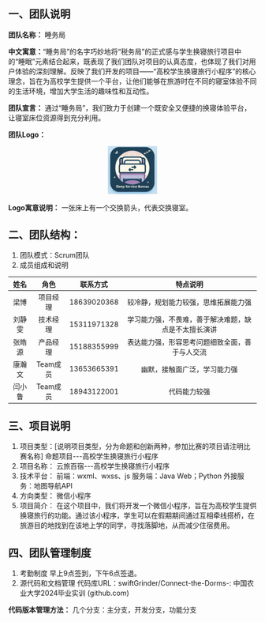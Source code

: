 ## 一、团队说明

**团队名称：** 睡务局

**中文寓意：**“睡务局”的名字巧妙地将“税务局”的正式感与学生换寝旅行项目中的“睡眠”元素结合起来，既表现了我们团队对项目的认真态度，也体现了我们对用户体验的深刻理解。反映了我们开发的项目——“高校学生换寝旅行小程序”的核心理念，旨在为高校学生提供一个平台，让他们能够在旅游时在不同的寝室体验不同的生活环境，增加大学生活的趣味性和互动性。

**团队宣言：** 通过“睡务局”，我们致力于创建一个既安全又便捷的换寝体验平台，让寝室床位资源得到充分利用。

**团队Logo：**

<div align="center">
	<img src="../../assets/TeamLogo.png" alt="Editor" width="100">
</div>

**Logo寓意说明：** 一张床上有一个交换箭头，代表交换寝室。

## 二、团队结构：

1. 团队模式：Scrum团队
2. 成员组成和说明

|  姓名  |   角色   |   联系方式   |                     特点说明                      |
| :----: | :------: | :---------: | :----------------------------------------------: |
|  梁博  | 项目经理 | 18639020368 |        较冷静，规划能力较强，思维拓展能力强         |
| 刘静雯 | 技术经理 | 15311971328 | 学习能力强，不畏难，善于解决难题，缺点是不太擅长演讲 |
| 张皓源 | 产品经理 | 15188355999 |    表达能力强，形容思考问题细致全面，善于与人交流    |
| 康瀚文 | Team成员 | 13653665391 |            幽默，接触面广泛，学习能力强            |
| 闫小鲁 | Team成员 | 18943122001 |                   代码能力较强                    |

## 三、项目说明

1. 项目类型：[说明项目类型，分为命题和创新两种，参加比赛的项目请注明比赛名称]
命题项目---高校学生换寝旅行小程序
2. 项目名称：
  云旅百宿---高校学生换寝旅行小程序
3. 技术平台：
  前端：wxml、wxss、js
  服务端：Java Web；Python
  外接服务：地图导航API
4. 方向类型：
微信小程序
5. 项目简介：
在这个项目中，我们将开发一个微信小程序，旨在为高校学生提供换寝旅行的功能。通过该小程序，学生可以在假期期间通过互相牵线搭桥，在旅游目的地找到在该地上学的同学，寻找落脚地，从而减少住宿费用。

## 四、团队管理制度

1. 考勤制度
早上9点签到，下午6点签退。
2. 源代码和文档管理
代码库URL：swiftGrinder/Connect-the-Dorms-: 中国农业大学2024毕业实训 (github.com)

**代码版本管理方法：**
几个分支：主分支，开发分支，功能分支
